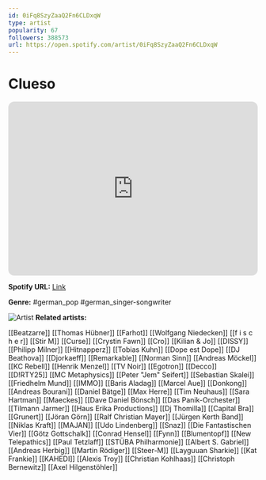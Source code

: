 ```yaml
---
id: 0iFq8SzyZaaQ2Fn6CLDxqW
type: artist
popularity: 67
followers: 388573
url: https://open.spotify.com/artist/0iFq8SzyZaaQ2Fn6CLDxqW
---
```

# Clueso

<iframe style="border-radius:12px" src="https://open.spotify.com/embed/artist/0iFq8SzyZaaQ2Fn6CLDxqW" width="100%" height="352" frameBorder="0" allowfullscreen="" allow="autoplay; clipboard-write; encrypted-media; fullscreen; picture-in-picture" loading="lazy"></iframe>

**Spotify URL:** [Link](https://open.spotify.com/artist/0iFq8SzyZaaQ2Fn6CLDxqW)

**Genre:**  #german_pop #german_singer-songwriter

![Artist](https://i.scdn.co/image/ab6761610000e5eb82ee05a6134255ddb503611b)
**Related artists:**

[[Beatzarre]]
[[Thomas Hübner]]
[[Farhot]]
[[Wolfgang Niedecken]]
[[f i s c h e r]]
[[Stir M]]
[[Curse]]
[[Crystin Fawn]]
[[Cro]]
[[Kilian & Jo]]
[[DISSY]]
[[Philipp Milner]]
[[Hitnapperz]]
[[Tobias Kuhn]]
[[Dope est Dope]]
[[DJ Beathova]]
[[Djorkaeff]]
[[Remarkable]]
[[Norman Sinn]]
[[Andreas Möckel]]
[[KC Rebell]]
[[Henrik Menzel]]
[[TV Noir]]
[[Egotron]]
[[Decco]]
[[D!RTY25]]
[[MC Metaphysics]]
[[Peter "Jem" Seifert]]
[[Sebastian Skalei]]
[[Friedhelm Mund]]
[[IMMO]]
[[Baris Aladag]]
[[Marcel Aue]]
[[Donkong]]
[[Andreas Bourani]]
[[Daniel Bätge]]
[[Max Herre]]
[[Tim Neuhaus]]
[[Sara Hartman]]
[[Maeckes]]
[[Dave Daniel Bönsch]]
[[Das Panik-Orchester]]
[[Tilmann Jarmer]]
[[Haus Erika Productions]]
[[Dj Thomilla]]
[[Capital Bra]]
[[Grunert]]
[[Jöran Görn]]
[[Ralf Christian Mayer]]
[[Jürgen Kerth Band]]
[[Niklas Kraft]]
[[MAJAN]]
[[Udo Lindenberg]]
[[Snaz]]
[[Die Fantastischen Vier]]
[[Götz Gottschalk]]
[[Conrad Hensel]]
[[Fynn]]
[[Blumentopf]]
[[New Telepathics]]
[[Paul Tetzlaff]]
[[STÜBA Philharmonie]]
[[Albert S. Gabriel]]
[[Andreas Herbig]]
[[Martin Rödiger]]
[[Steer-M]]
[[Layguuan Sharkie]]
[[Kat Frankie]]
[[KAHEDI]]
[[Alexis Troy]]
[[Christian Kohlhaas]]
[[Christoph Bernewitz]]
[[Axel Hilgenstöhler]]
